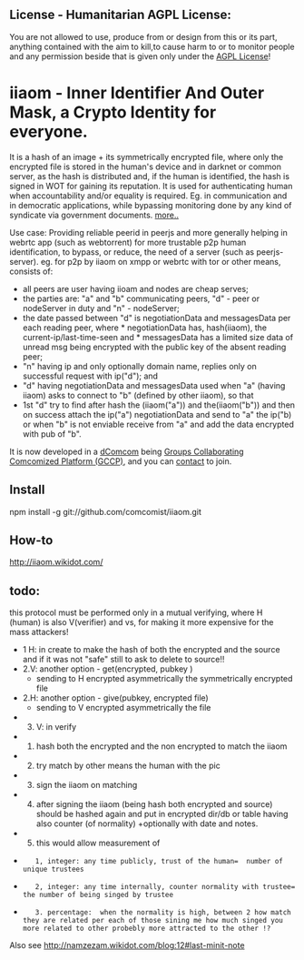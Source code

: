 ## License - Humanitarian AGPL License: 

You are not allowed to use, produce from or design from this or its part, anything contained with the aim to kill,to cause harm to or to monitor people and any permission beside that is given only under the [AGPL License](http://www.gnu.org/licenses/agpl-3.0.html)!

# iiaom - Inner Identifier And Outer Mask, a Crypto Identity for everyone.

It is a hash of an image + its symmetrically encrypted file, where only the encrypted file is stored in the human's device and in darknet or common server, as the hash is distributed and, if the human is identified, the hash is signed in WOT for gaining its reputation. It is used for authenticating human when accountability and/or equality is required. Eg. in communication  and in democratic applications, while bypassing monitoring done by any kind of syndicate via government documents. [more..](http://namzezam.wikidot.com/blog:12)

Use case: Providing reliable peerid in peerjs and more generally helping in webrtc app (such as webtorrent) for more trustable p2p human identification, to bypass, or reduce, the need of a server (such as peerjs-server). eg. for p2p by iiaom on xmpp or webrtc with tor or other means, consists of: 
*    all peers are user having iioam and nodes are cheap serves; 
*    the parties are: "a" and "b" communicating peers, "d" - peer or nodeServer in duty and "n" - nodeServer; 
*    the date passed between "d" is negotiationData and messagesData per each reading peer, where 
    *     negotiationData has, hash(iiaom), the current-ip/last-time-seen and
    *     messagesData has a limited size data of unread msg being encrypted with the public key of the absent reading peer;
*   "n" having ip and only optionally domain name, replies only on successful request with ip("d"); and
*   "d" having negotiationData and messagesData used when "a" (having iiaom) asks to connect to "b" (defined by other iiaom), so that
   *  1st "d" try to find after hash the (iiaom("a")) and the(iiaom("b")) and then on success attach the ip("a") negotiationData and  send to "a" the ip("b) or when "b" is not enviable receive from "a" and add the data encrypted with pub of "b".

It is now developed in a [dComcom](http://yes-again-we-can.wikidot.com/s-contract:groups-collaborating-comcomized-platform-gccp/edit/true/title/Groups%20Collaborating%20Comcomized%20Platform%20%28GCCP%29/parentPage/start%3As-contract)  being [Groups Collaborating Comcomized Platform (GCCP)](http://namzezam.wikidot.com/blog:24), and you can  [contact](http://namzezam.wikidot.com/main:contact) to join.

## Install

npm install -g git://github.com/comcomist/iiaom.git

## How-to

http://iiaom.wikidot.com/

## todo:
 this protocol must be performed only in a mutual verifying,
 where H (human) is also V(verifier) and vs,    for making it  more expensive for the mass attackers!
* 1 H: in create <file> to make the hash of both the encrypted and the source and if it was not "safe" still to ask to delete to source!!
* 2.V: another option - get(encrypted, pubkey )
  *  sending to H encrypted asymmetrically the symmetrically encrypted file
* 2.H: another option - give(pubkey, encrypted file)
   * sending to V encrypted asymmetrically the file
* 3. V: in verify
 * 1. hash both the encrypted and the non encrypted to match the iiaom
 * 2. try match by other means the human with the pic
 * 3. sign the iiaom on matching
* 4. after signing the iiaom (being hash both encrypted and source) should be hashed again and put in encrypted dir/db or table having also counter (of normality) +optionally with date and notes.
* 5. this would  allow measurement of
 *        1, integer: any time publicly, trust of the human=  number of unique trustees
 *        2, integer: any time internally, counter normality with trustee= the number of being singed by trustee
 *        3. percentage:  when the normality is high, between 2 how match they are related per each of those sining me how much singed you more related to other probebly more attracted to the other !?

Also see http://namzezam.wikidot.com/blog:12#last-minit-note
